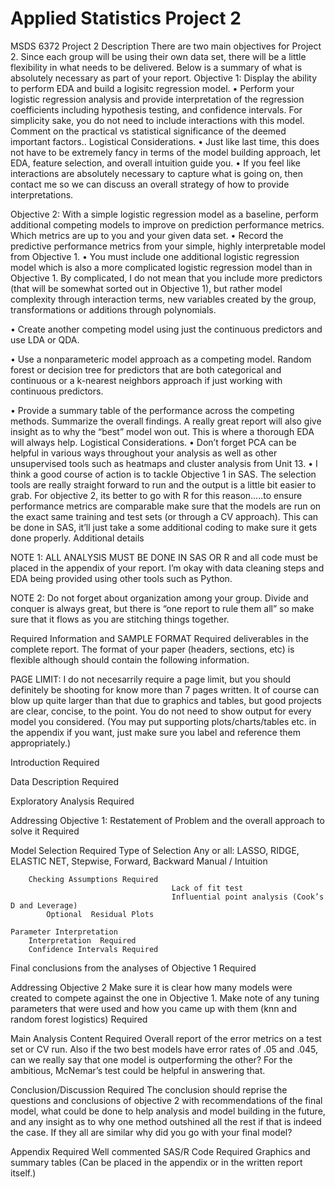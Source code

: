 # Applied Statistics Project 2
MSDS 6372 Project 2 Description
There are two main objectives for Project 2.  Since each group will be using their own data set, there will be a little flexibility in what needs to be delivered.  Below is a summary of what is absolutely necessary as part of your report.
Objective 1: Display the ability to perform EDA and build a logisitc regression model. 
•	Perform your logistic regression analysis and provide interpretation of the regression coefficients including hypothesis testing, and confidence intervals. For simplicity sake, you do not need to include interactions with this model. Comment on the  practical vs statistical significance of the deemed important factors..
Logistical Considerations.
•	Just like last time, this does not have to be extremely fancy in terms of the model building approach, let EDA, feature selection, and overall intuition guide you.
•	If you feel like interactions are absolutely necessary to capture what is going on, then contact me so we can discuss an overall strategy of how to provide interpretations.

Objective 2:  With a simple logistic regression model as a baseline, perform additional competing models to improve on prediction performance metrics.  Which metrics are up to you and your given data set.
•	Record the predictive performance metrics from your simple, highly interpretable model from Objective 1.
•	You must include one additional logistic regression model which is also a more complicated logistic regression model than in Objective 1.  By complicated, I do not mean that you include more predictors (that will be somewhat sorted out in Objective 1), but rather model complexity through interaction terms, new variables created by the group, transformations or additions through polynomials.

•	Create another competing model using just the continuous predictors and use LDA or QDA.  

•	Use a nonparameteric model approach as a competing model.  Random forest or decision tree for predictors that are both categorical and continuous or a k-nearest neighbors approach if just working with continuous predictors. 

•	Provide a summary table of the performance across the competing methods. Summarize the overall findings.  A really great report will also give insight as to why the “best” model won out.  This is where a thorough EDA will always help.
Logistical Considerations.
•	Don’t forget PCA can be helpful in various ways throughout your analysis as well as other unsupervised tools such as  heatmaps and cluster analysis from Unit 13.
•	I think a good course of action is to tackle Objective 1 in SAS.  The selection tools are really straight forward to run and the output is a little bit easier to grab.  For objective 2, its better to go with R for this reason…..to ensure performance metrics are comparable make sure that the models are run on the exact same training and test sets (or through a CV approach).  This can be done in SAS, it’ll just take a some additional coding to make sure it gets done properly.
Additional details

NOTE 1: ALL ANALYSIS MUST BE DONE IN SAS OR R and all code must be placed in the appendix of your report. I’m okay with data cleaning steps and EDA being provided using other tools such as Python.

NOTE 2:  Do not forget about organization among your group.  Divide and conquer is always great, but there is “one report to rule them all” so make sure that it flows as you are stitching things together.


Required Information and SAMPLE FORMAT
Required deliverables in the complete report.  The format of your paper (headers, sections, etc) is flexible although should contain the following information.  

PAGE LIMIT: I do not necesarrily require a page limit, but you should definitely be shooting for know more than 7 pages written.  It of course can blow up quite larger than that due to graphics and tables,  but good projects are clear, concise, to the point.  You do not need to show output for every model you considered.  (You may put supporting plots/charts/tables etc. in the appendix if you want, just make sure you label and reference them appropriately.)  

Introduction Required

Data Description  Required

Exploratory Analysis Required

Addressing Objective 1:
	Restatement of Problem and the overall approach to solve it Required

Model Selection Required
		Type of Selection
			Any or all:  LASSO, RIDGE, ELASTIC NET,
			Stepwise, Forward, Backward 
			Manual / Intuition		

		Checking Assumptions Required
                                        Lack of fit test
                                        Influential point analysis (Cook’s D and Leverage)
			Optional  Residual Plots
			
	Parameter Interpretation
		Interpretation  Required
		Confidence Intervals Required
	
Final conclusions from the analyses of Objective 1 Required


Addressing Objective 2
Make sure it is clear how many models were created to compete against the one in Objective 1.  Make note of any tuning parameters that were used and how you came up with them (knn and random forest logistics)  Required

Main Analysis Content Required
	Overall report of the error metrics on a test set or CV run.  Also if the two best models have error rates of .05 and .045,  can we really say that one model is outperforming the other?  For the ambitious, McNemar’s test could be helpful in answering that.

Conclusion/Discussion Required
		The conclusion should reprise the questions and conclusions of objective 2 with recommendations of the final model, what could be done to help analysis and model building in the future, and any insight as to why one method outshined all the rest if that is indeed the case.  If they all are similar why did you go with your final model?

Appendix Required
	Well commented SAS/R Code Required
 	Graphics and summary tables (Can be placed in the appendix or in the written report itself.)
